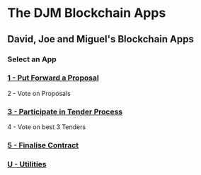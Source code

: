 # The DJM Blockchain Apps

## David, Joe and Miguel's Blockchain Apps

### Select an App

### [1 - Put Forward a Proposal](proposals/index.html) 

2 - Vote on Proposals

### [3 - Participate in Tender Process](https://shawry6.github.io/TenderMarket/frontend/index.html#)

4 - Vote on best 3 Tenders

### [5 - Finalise Contract](contracts/index.html)

### [U - Utilities](encrypt/index.html)




